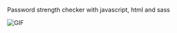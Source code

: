 Password strength checker with javascript, html and sass

![GIF](https://user-images.githubusercontent.com/84550521/208549771-47146859-cd01-4495-b8a0-09bc23f73be4.gif)

